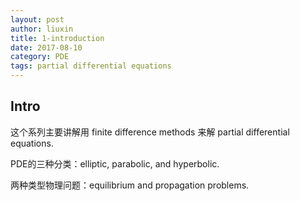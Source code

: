 ```yaml
---
layout: post
author: liuxin
title: 1-introduction
date: 2017-08-10
category: PDE
tags: partial differential equations 
---
```


## Intro
这个系列主要讲解用 finite difference methods 来解 partial differential equations.

PDE的三种分类：elliptic, parabolic, and hyperbolic.

两种类型物理问题：equilibrium and propagation problems.
